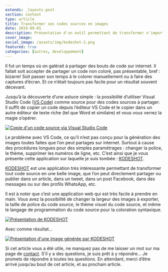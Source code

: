 ```yaml
---
extends: _layouts.post
section: content
type: article
title: Transformer ses codes sources en images
date: 2019-09-01
description: Présentation d'un outil permettant de transformer n'importe quel code source en images que l'on peut partager sur internet facilement
cover_image: 
social_image: /assets/img/kodeshot-2.png
featured: true
categories: [autres, developpement]
---
```


Il fut un temps où on galérait à partager des bouts de code sur internet. Il fallait soit accepter de partager un code non coloré, pas présentable, bref : bizarre! Soit passer son temps à le colorer manuellement ou à faire des captures d’écran. Et ce n’était toujours pas facile pour un résultat souvent décevant.

Jusqu’à la découverte d’une astuce simple : la possibilité d’utiliser Visual Studio Code ([VS Code](https://code.visualstudio.com/)) comme source pour des codes sources à partager. Il suffit de copier un code depuis l’éditeur VS Code et le copier dans un autre éditeur de texte riche (tel que Word et similaire) et vous vous verrez la magie s’opérer.

[![Copie d'un code source via Visual Studio Code](/assets/img/vscode-word-1.png)](/assets/img/vscode-word-1.png)

Le problème avec VS Code, ce qu’il n’est pas conçu pour la génération des images toutes faites que l’on peut partages sur internet. Surtout à cause des procédures longues pour des simples paramétrages : changer la police, le thème, supprimer les numéros de ligne, etc. C’est ainsi que je vous présente cette application sur laquelle je suis tombée : [KODESHOT](https://www.kodeshot.net/).

[KODESHOT](https://www.kodeshot.net/) est une application très intéressante permettant de transformer tout code source en une belle image, que l’on peut directement partager ou publier dans un article, dans un tweet, dans un post Facebook, dans des messages ou sur des profils WhatsApp, etc.

Il est à noter que c’est une application web qui est très facile à prendre en main. Vous avez la possibilité de changer la largeur des images à exporter, la taille de police du code source, le thème visuel du code source, et même le langage de programmation du code source pour la coloration syntaxique.

[![Présentation de KODESHOT](/assets/img/kodeshot-1.png)](/assets/img/kodeshot-1.png)

Avec comme résultat...

[![Présentation d'une image générée par KODESHOT](/assets/img/kodeshot-2.png)](/assets/img/kodeshot-2.png)

Si cet article vous a été utile, ne manquez pas de me laisser un mot sur ma page de [contact](/contact). S’il y a des questions, je suis prêt à y répondre… Je promets de répondre à toutes les questions. En attendant, merci d’être arrivé jusqu’au bout de cet article, et au prochain article.
